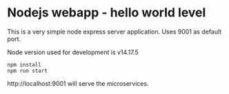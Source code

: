 # Nodejs webapp - hello world level
This is a very simple node express server application.  Uses 9001 as default port.

Node version used for development is v14.17.5

```
npm install
npm run start
```

http://localhost:9001 will serve the microservices.